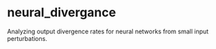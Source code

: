 # neural_divergance
Analyzing output divergence rates for neural networks from small input perturbations.

